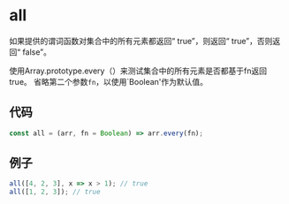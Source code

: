 # all

如果提供的谓词函数对集合中的所有元素都返回“ true”，则返回“ true”，否则返回“ false”。

使用Array.prototype.every（）来测试集合中的所有元素是否都基于fn返回true。
省略第二个参数`fn`，以使用`Boolean'作为默认值。

## 代码

```js
const all = (arr, fn = Boolean) => arr.every(fn);
```

## 例子

```js
all([4, 2, 3], x => x > 1); // true
all([1, 2, 3]); // true
```
